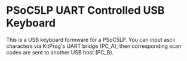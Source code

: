 # PSoC5LP UART Controlled USB Keyboard

This is a USB keyboard formware for a PSoC5LP. You can input ascii characters via KitProg's UART bridge (PC_A), then corresponding scan codes are sent to another USB host (PC_B).
